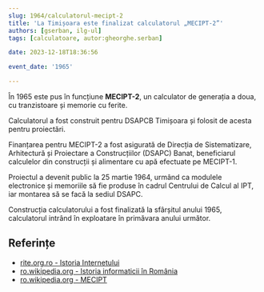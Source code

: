 ```yaml
---
slug: 1964/calculatorul-mecipt-2
title: 'La Timișoara este finalizat calculatorul „MECIPT-2”'
authors: [gserban, ilg-ul]
tags: [calculatoare, autor:gheorghe.serban]

date: 2023-12-18T18:36:56

event_date: '1965'

---
```


În 1965 este pus în funcțiune **MECIPT-2**, un calculator de generația a doua,
cu tranzistoare și memorie cu ferite.

<!-- truncate -->

Calculatorul a fost construit
pentru DSAPCB Timișoara și folosit de acesta pentru proiectări.

Finanțarea pentru MECIPT-2 a fost asigurată de Direcția de Sistematizare,
Arhitectură și Proiectare a Construcțiilor (DSAPC) Banat, beneficiarul
calculelor din construcții și alimentare cu apă efectuate pe MECIPT-1.

Proiectul a devenit public la 25 martie 1964, urmând ca modulele
electronice și memoriile să fie produse în cadrul Centrului de Calcul al
IPT, iar montarea să se facă la sediul DSAPC.

Construcția calculatorului a fost finalizată la sfârșitul anului 1965,
calculatorul intrând în exploatare în primăvara anului următor.

## Referințe

- [rite.org.ro - Istoria Internetului](https://rite.org.ro/istoria-internetului/)
- [ro.wikipedia.org - Istoria informaticii în România](https://ro.wikipedia.org/wiki/Istoria_informaticii_în_România)
- [ro.wikipedia.org - MECIPT](https://ro.wikipedia.org/wiki/MECIPT)
